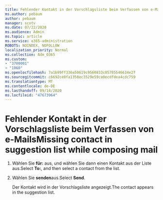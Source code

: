 ```yaml
---
title: Fehlender Kontakt in der Vorschlagsliste beim Verfassen von e-Mails
ms.author: pebaum
author: pebaum
manager: scotv
ms.date: 07/22/2020
ms.audience: Admin
ms.topic: article
ms.service: o365-administration
ROBOTS: NOINDEX, NOFOLLOW
localization_priority: Normal
ms.collection: Adm_O365
ms.custom:
- "3700001"
- "1060"
ms.openlocfilehash: 7a1b99ff336a50619c9560833c05785546634e27
ms.sourcegitcommit: c6692ce0fa1358ec3529e59ca0ecdfdea4cdc759
ms.translationtype: MT
ms.contentlocale: de-DE
ms.lasthandoff: 09/14/2020
ms.locfileid: "47673964"
---
```

# <a name="missing-contact-in-suggestion-list-while-composing-mail"></a><span data-ttu-id="f68dc-102">Fehlender Kontakt in der Vorschlagsliste beim Verfassen von e-Mails</span><span class="sxs-lookup"><span data-stu-id="f68dc-102">Missing contact in suggestion list while composing mail</span></span>

1. <span data-ttu-id="f68dc-103">Wählen Sie **für:** aus, und wählen Sie dann einen Kontakt aus der Liste aus.</span><span class="sxs-lookup"><span data-stu-id="f68dc-103">Select **To:**, and then select a contact from the list.</span></span>
2. <span data-ttu-id="f68dc-104">Wählen Sie **senden**aus.</span><span class="sxs-lookup"><span data-stu-id="f68dc-104">Select **Send**.</span></span>

    <span data-ttu-id="f68dc-105">Der Kontakt wird in der Vorschlagsliste angezeigt.</span><span class="sxs-lookup"><span data-stu-id="f68dc-105">The contact appears in the suggestion list.</span></span>